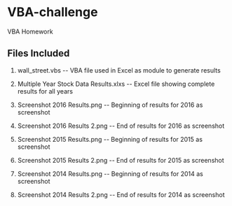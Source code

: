 # VBA-challenge
 VBA Homework

Files Included
---------------
1) wall_street.vbs -- VBA file used in Excel as module to generate results

2) Multiple Year Stock Data Results.xlxs -- Excel file showing complete results for all years

3) Screenshot 2016 Results.png -- Beginning of results for 2016 as screenshot

4) Screenshot 2016 Results 2.png -- End of results for 2016 as screenshot
   
5) Screenshot 2015 Results.png -- Beginning of results for 2015 as screenshot

6) Screenshot 2015 Results 2.png -- End of results for 2015 as screenshot

7) Screenshot 2014 Results.png -- Beginning of results for 2014 as screenshot

8) Screenshot 2014 Results 2.png -- End of results for 2014 as screenshot
